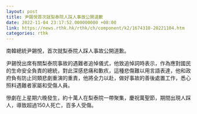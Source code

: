 ```yaml
---
layout: post
title: 尹錫悅首次就梨泰院人踩人事故公開道歉
date: 2022-11-04 23:17:52.000000000 +08:00
link: https://news.rthk.hk/rthk/ch/component/k2/1674310-20221104.htm
categories: rthk
---
```


南韓總統尹錫悅，首次就梨泰院人踩人事故公開道歉。

尹錫悅出席有關梨泰院事故的遇難者追悼儀式，他致追悼詞時表示，作為應對國民的生命安全負責的總統，對此深感悲痛和歉疚，這種悲傷難以用言語表達，他和政府負有防止同類悲劇重演的重責，他將全力以赴，做好事故的善後處置工作，悉心照料遇難者家屬和受傷人員。

慘劇在上星期六晚發生，約十萬人在梨泰院一帶聚集，慶祝萬聖節，期間出現人踩人，導致超過150人死亡，百多人受傷。
